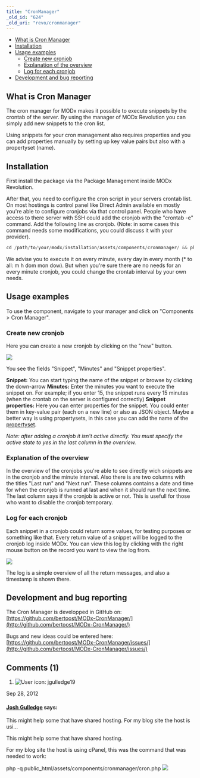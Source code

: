 ```yaml
---
title: "CronManager"
_old_id: "624"
_old_uri: "revo/cronmanager"
---
```


- [What is Cron Manager](#CronManager-WhatisCronManager)
- [Installation](#CronManager-Installation)
- [Usage examples](#CronManager-Usageexamples)
  - [Create new cronjob](#CronManager-Createnewcronjob)
  - [Explanation of the overview](#CronManager-Explanationoftheoverview)
  - [Log for each cronjob](#CronManager-Logforeachcronjob)
- [Development and bug reporting](#CronManager-Developmentandbugreporting)



## What is Cron Manager 

The cron manager for MODx makes it possible to execute snippets by the crontab of the server. By using the manager of MODx Revolution you can simply add new snippets to the cron list.

Using snippets for your cron management also requires properties and you can add properties manually by setting up key value pairs but also with a propertyset (name).

## Installation 

First install the package via the Package Management inside MODx Revolution.

After that, you need to configure the cron script in your servers crontab list. On most hostings is control panel like Direct Admin available en mostly you're able to configure cronjobs via that control panel. People who have access to there server with SSH could add the cronjob with the "crontab -e" command. Add the following line as cronjob. (Note: in some cases this command needs some modifications, you could discuss it with your provider).

``` php 
cd /path/to/your/modx/installation/assets/components/cronmanager/ && php cron.php
```

We advise you to execute it on every minute, every day in every month (\* to all: m h dom mon dow). But when you're sure there are no needs for an every minute cronjob, you could change the crontab interval by your own needs.

## Usage examples 

To use the component, navigate to your manager and click on "Components > Cron Manager".

### Create new cronjob 

Here you can create a new cronjob by clicking on the "new" button.

[![](/download/thumbnails/35095318/create-new-cronjob.JPG)](/download/attachments/35095318/create-new-cronjob.JPG)

You see the fields "Snippet", "Minutes" and "Snippet properties".

**Snippet:** You can start typing the name of the snippet or browse by clicking the down-arrow 
**Minutes:** Enter the minutes you want to execute the snippet on. For example; if you enter 15, the snippet runs every 15 minutes (when the crontab on the server is configured correctly) 
**Snippet properties:** Here you can enter properties for the snippet. You could enter them in key-value pair (each on a new line) or also as JSON object. Maybe a better way is using propertysets, in this case you can add the name of the [propertyset](making-sites-with-modx/customizing-content/properties-and-property-sets "Properties and Property Sets").

_Note: after adding a cronjob it isn't active directly. You must specify the active state to yes in the last column in the overview._

### Explanation of the overview 

In the overview of the cronjobs you're able to see directly wich snippets are in the cronjob and the minute interval. Also there is are two columns with the titles "Last run" and "Next run". These columns contains a date and time for when the cronjob is runned at last and when it should run the next time. The last column says if the cronjob is active or not. This is usefull for those who want to disable the cronjob temporary.

### Log for each cronjob 

Each snippet in a cronjob could return some values, for testing purposes or something like that. Every return value of a snippet will be logged to the cronjob log inside MODx. You can view this log by clicking with the right mouse button on the record you want to view the log from.

![](/download/attachments/35095318/viewlog-action.JPG?version=1&modificationDate=1307298900000)

The log is a simple overview of all the return messages, and also a timestamp is shown there.

## Development and bug reporting 

The Cron Manager is developped in GitHub on: [https://github.com/bertoost/MODx-CronManager/](http://github.com/bertoost/MODx-CronManager/)

Bugs and new ideas could be entered here: [https://github.com/bertoost/MODx-CronManager/issues/](http://github.com/bertoost/MODx-CronManager/issues/)

## <a id="comments" name="comments">Comments (1)</a>

1. ![User icon: jgulledge19](/s/1911/69/_/images/icons/profilepics/anonymous.png "jgulledge19")
  
  Sep 28, 2012
  
  #### [Josh Gulledge](/display/~jgulledge19) says: 
  
  This might help some that have shared hosting. For my blog site the host is usi...
  
  This might help some that have shared hosting.
  
  For my blog site the host is using cPanel, this was the command that was needed to work:
  
  php -q public\_html/assets/components/cronmanager/cron.php 
  ![](/download/attachments/35095318/cron-setup.png?version=1&modificationDate=1348836956000)